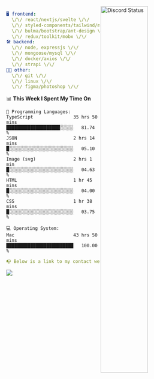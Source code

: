 
<a href="https://discord.com/users/279302975371870218" target="_blank">
    <img width="50%" align="right" alt="Discord Status" src="https://lanyard.cnrad.dev/api/279302975371870218?bg=161B22&borderRadius=5px%205px%200%200&hideTimestamp=true&idleMessage=Just%20chillin%27%20at%20the%20moment&animated=true">
</a>

```yaml
🖥️ frontend: 
  \/\/ react/nextjs/svelte \/\/
  \/\/ styled-components/tailwind/mui/
  \/\/ bulma/bootstrap/ant-design \/\/
  \/\/ redux/toolkit/mobx \/\/
🛠 backend: 
  \/\/ node, expressjs \/\/
  \/\/ mongoose/mysql \/\/
  \/\/ docker/axios \/\/
  \/\/ strapi \/\/
👨‍💻 other: 
  \/\/ git \/\/ 
  \/\/ linux \/\/
  \/\/ figma/photoshop \/\/
```
<!--START_SECTION:waka-->
📊 **This Week I Spent My Time On** 

```text
💬 Programming Languages: 
TypeScript               35 hrs 50 mins      ████████████████████░░░░░   81.74 % 
JSON                     2 hrs 14 mins       █░░░░░░░░░░░░░░░░░░░░░░░░   05.10 % 
Image (svg)              2 hrs 1 min         █░░░░░░░░░░░░░░░░░░░░░░░░   04.63 % 
HTML                     1 hr 45 mins        █░░░░░░░░░░░░░░░░░░░░░░░░   04.00 % 
CSS                      1 hr 38 mins        █░░░░░░░░░░░░░░░░░░░░░░░░   03.75 % 

💻 Operating System: 
Mac                      43 hrs 50 mins      █████████████████████████   100.00 % 
```


<!--END_SECTION:waka-->
```yaml
📭 Below is a link to my contact website 
```
<a href="https://mxns.xyz" target="_black"> <img src="https://img.shields.io/badge/website-161B22?style=for-the-badge&logo=About.me&logoColor=white"></img> <a/>
